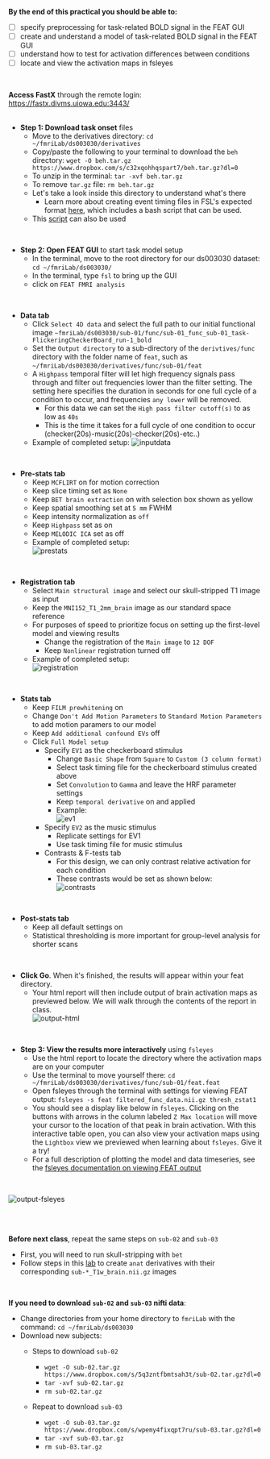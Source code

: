 **By the end of this practical you should be able to:** <br/>
* [ ] specify preprocessing for task-related BOLD signal in the FEAT GUI <br/>
* [ ] create and understand a model of task-related BOLD signal in the FEAT GUI <br/>
* [ ] understand how to test for activation differences between conditions <br/>
* [ ] locate and view the activation maps in fsleyes <br/>
<br/>

**Access FastX** through the remote login: <br>
https://fastx.divms.uiowa.edu:3443/  <br/>
<br/>


* **Step 1: Download task onset** files
    * Move to the derivatives directory: `cd ~/fmriLab/ds003030/derivatives`
    * Copy/paste the following to your terminal to download the `beh` directory: `wget -O beh.tar.gz https://www.dropbox.com/s/c32xqohhqspart7/beh.tar.gz?dl=0`
    * To unzip in the terminal: `tar -xvf beh.tar.gz`
    * To remove `tar.gz` file: `rm beh.tar.gz`
    * Let's take a look inside this directory to understand what's there
        * Learn more about creating event timing files in FSL's expected format [here](https://andysbrainbook.readthedocs.io/en/latest/fMRI_Short_Course/Statistics/05_Creating_Timing_Files.html), which includes a bash script that can be used.
    * This [script](https://github.com/bids-standard/bidsutils/tree/master/BIDSto3col) can also be used

</br>

* **Step 2: Open FEAT GUI** to start task model setup
    * In the terminal, move to the root directory for our ds003030 dataset: `cd ~/fmriLab/ds003030/` 
    * In the terminal, type `fsl` to bring up the GUI
    * click on `FEAT FMRI analysis`

</br>

* **Data tab**
    * Click `Select 4D data` and select the full path to our initial functional image `~fmriLab/ds003030/sub-01/func/sub-01_func_sub-01_task-FlickeringCheckerBoard_run-1_bold`
    * Set the `Output directory` to a sub-directory of the `derivtives/func` directory with the folder name of `feat`, such as `~/fmriLab/ds003030/derivatives/func/sub-01/feat`
    * A `Highpass` temporal filter will let high frequency signals pass through and filter out frequencies lower than the filter setting. The setting here specifies the duration in seconds for one full cycle of a condition to occur, and frequencies `any lower` will be removed.
        * For this data we can set the `High pass filter cutoff(s)` to as low as `40s`
        * This is the time it takes for a full cycle of one condition to occur (checker(20s)-music(20s)-checker(20s)-etc..)
    * Example of completed setup: 
    ![inputdata](images/practical_feat_singlesubject_input-data.png)

</br>

* **Pre-stats tab**
    * Keep `MCFLIRT` on for motion correction
    * Keep slice timing set as `None`
    * Keep `BET brain extraction` on with selection box shown as yellow
    * Keep spatial smoothing set at `5 mm` FWHM
    * Keep intensity normalization as `off`
    * Keep `Highpass` set as on
    * Keep `MELODIC ICA` set as off
    * Example of completed setup: <br>
    ![prestats](images/practical_feat_singlesubject_prestats.png)
</br>

* **Registration tab**
    * Select `Main structural image` and select our skull-stripped T1 image as input
    * Keep the `MNI152_T1_2mm_brain` image as our standard space reference
    * For purposes of speed to prioritize focus on setting up the first-level model and viewing results
        * Change the registration of the `Main image` to `12 DOF`
        * Keep `Nonlinear` registration turned off
    * Example of completed setup: <br>
    ![registration](images/practical_feat_singlesubject_registration.png)
</br>

* **Stats tab**
    * Keep `FILM prewhitening` on
    * Change `Don't Add Motion Parameters` to `Standard Motion Parameters` to add motion paramers to our model
    * Keep `Add additional confound EVs` off
    * Click `Full Model setup`
        * Specify `EV1` as the checkerboard stimulus
            * Change `Basic Shape` from `Square` to `Custom (3 column format)`
            * Select task timing file for the checkerboard stimulus created above
            * Set `Convolution` to `Gamma` and leave the HRF parameter settings
            * Keep `temporal derivative` on and applied
            * Example: <br>
            ![ev1](images/practical_feat_singlesubject_EV1.png)
        * Specify `EV2` as the music stimulus
            * Replicate settings for EV1
            * Use task timing file for music stimulus
        * Contrasts & F-tests tab
            * For this design, we can only contrast relative activation for each condition
            * These contrasts would be set as shown below: <br>
            ![contrasts](images/practical_feat_singlesubject_contrasts.png)
        
</br>

* **Post-stats tab**
    * Keep all default settings on
    * Statistical thresholding is more important for group-level analysis for shorter scans

</br>

* **Click Go**. When it's finished, the results will appear within your feat directory. 
    * Your html report will then include output of brain activation maps as previewed below. We will walk through the contents of the report in class. <br>
    ![output-html](images/practical_feat_singlesubject_output-html.png)

</br>

* **Step 3: View the results more interactively** using `fsleyes`
    * Use the html report to locate the directory where the activation maps are on your computer
    * Use the terminal to move yourself there: `cd ~/fmriLab/ds003030/derivatives/func/sub-01/feat.feat`
    * Open fsleyes through the terminal with settings for viewing FEAT output: `fsleyes -s feat filtered_func_data.nii.gz thresh_zstat1`
    * You should see a display like below in `fsleyes`. Clicking on the buttons with arrows in the column labeled `Z Max location` will move your cursor to the location of that peak in brain activation. With this interactive table open, you can also view your activation maps using the `Lightbox` view we previewed when learning about `fsleyes`. Give it a try!
    * For a full description of plotting the model and data timeseries, see the [fsleyes documentation on viewing FEAT output](https://users.fmrib.ox.ac.uk/~paulmc/fsleyes/userdoc/latest/feat_mode.html)

</br>

![output-fsleyes](images/practical_feat_singlesubject_output-fsleyes.png)

</br>
</br>

**Before next class**, repeat the same steps on `sub-02` and `sub-03`
* First, you will need to run skull-stripping with `bet`
* Follow steps in this [lab](https://github.com/mwvoss/MRI-lab-classes/blob/master/PSY6280-2020-FA2020/practical_structural-image-bet-and-qc.md) to create `anat` derivatives with their corresponding `sub-*_T1w_brain.nii.gz` images


</br>

**If you need to download `sub-02` and `sub-03` nifti data**:

*  Change directories from your home directory to `fmriLab` with the command: `cd ~/fmriLab/ds003030`
*  Download new subjects:
    * Steps to download `sub-02`
        * `wget -O sub-02.tar.gz https://www.dropbox.com/s/5q3zntfbmtsah3t/sub-02.tar.gz?dl=0`
        * `tar -xvf sub-02.tar.gz`
        * `rm sub-02.tar.gz`


    * Repeat to download `sub-03`
        * `wget -O sub-03.tar.gz https://www.dropbox.com/s/wpemy4fixqpt7ru/sub-03.tar.gz?dl=0`
        * `tar -xvf sub-03.tar.gz`
        * `rm sub-03.tar.gz`

